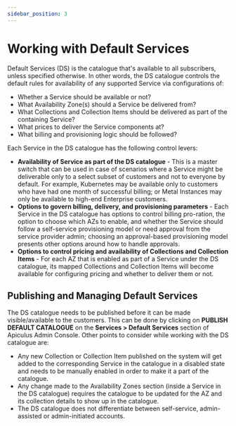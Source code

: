 ```yaml
---
sidebar_position: 3
---
```

# Working with Default Services

Default Services (DS) is the catalogue that's available to all subscribers, unless specified otherwise. In other words, the DS catalogue controls the default rules for availability of any supported Service via configurations of:

- Whether a Service should be available or not?
- What Availability Zone(s) should a Service be delivered from?
- What Collections and Collection Items should be delivered as part of the containing Service?
- What prices to deliver the Service components at?
- What billing and provisioning logic should be followed?

Each Service in the DS catalogue has the following control levers:

- **Availability of Service as part of the DS catalogue** - This is a master switch that can be used in case of scenarios where a Service might be deliverable only to a select subset of customers and not to everyone by default. For example, Kubernetes may be available only to customers who have had one month of successful billing; or Metal Instances may only be available to high-end Enterprise customers.
- **Options to govern billing, delivery, and provisioning parameters** - Each Service in the DS catalogue has options to control billing pro-ration, the option to choose which AZs to enable, and whether the Service should follow a self-service provisioning model or need approval from the service provider admin; choosing an approval-based provisioning model presents other options around how to handle approvals.
- **Options to control pricing and availability of Collections and Collection Items** - For each AZ that is enabled as part of a Service under the DS catalogue, its mapped Collections and Collection Items will become available for configuring pricing and whether to deliver them or not.

## Publishing and Managing Default Services

The DS catalogue needs to be published before it can be made visible/available to the customers. This can be done by clicking on **PUBLISH DEFAULT CATALOGUE** on the **Services > Default Services** section of Apiculus Admin Console. Other points to consider while working with the DS catalogue are:

- Any new Collection or Collection Item published on the system will get added to the corresponding Service in the catalogue in a disabled state and needs to be manually enabled in order to make it a part of the catalogue.
- Any change made to the Availability Zones section (inside a Service in the DS catalogue) requires the catalogue to be updated for the AZ and its collection details to show up in the catalogue.
- The DS catalogue does not differentiate between self-service, admin-assisted or admin-initiated accounts.




